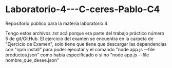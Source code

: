 # Laboratorio-4---C-ceres-Pablo-C4
Repositorio publico para la materia laboratorio 4 


Tengo estos archivos .txt acá porque era parte del trabajo práctico número 5 de git/GitHub. El ejercicio del examen se encuentra en la carpeta de "Ejercicio de Examen", solo tiene que tiene que descargar las dependencias con "npm install" para poder ejecutar y el comando "node app.js --file productos.json" como había especificado o si no "node app.js --file nombre_que_desee.json"